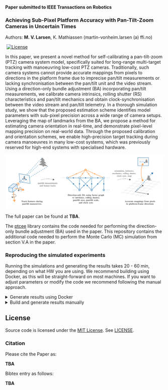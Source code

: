 #### Paper submitted to IEEE Transactions on Robotics
### Achieving Sub-Pixel Platform Accuracy with Pan-Tilt-Zoom Cameras in Uncertain Times
Authors: **M. V. Larsen**, K. Mathiassen (martin-vonheim.larsen (a) ffi.no)

&nbsp;[![License](https://img.shields.io/pypi/l/b2.svg?label=License)](https://pypi.python.org/pypi/b2)

In this paper, we present a novel method for self-calibrating a pan-tilt-zoom
(PTZ) camera system model, specifically suited for long-range multi-target
tracking with manoeuvring low-cost PTZ cameras. Traditionally, such camera
systems cannot provide accurate mappings from pixels to directions in the
platform frame due to imprecise pan/tilt measurements or lacking
synchronisation between the pan/tilt unit and the video stream.  Using a
direction-only bundle adjustment (BA) incorporating pan/tilt measurements, we
calibrate camera intrinsics, rolling shutter (RS) characteristics and
pan/tilt mechanics and obtain clock-synchronisation between the video stream
and pan/tilt telemetry. In a thorough simulation study, we show that the
proposed estimation scheme identifies model parameters with sub-pixel
precision across a wide range of camera setups. Leveraging the map of
landmarks from the BA, we propose a method for estimating camera orientation
in real-time, and demonstrate pixel-level mapping precision on real-world
data. Through the proposed calibration and orientation schemes, we enable
high-precision target tracking during camera manoeuvres in many low-cost
systems, which was previously reserved for high-end systems with specialised
hardware.

![Overview of the method](figures/ptcee.svg)

The full paper can be found at **TBA**.

The [ptcee](../../../ptcee)
library contains the code needed for performing the direction-only bundle
adjustment (BA) used in the paper.  This repository contains the additional
code needed to perform the Monte Carlo (MC) simulation from section V.A in the
paper.

### Reproducing the simulated experiments
Running the simulations and generating the results takes 20 - 60 min, depending
on what HW you are using. We recommend building using Docker, as this will be
straight-forward on most machines. If you want to adjust parameters or modify
the code we recommend following the manual approach.

<details>
  <summary>Generate results using Docker</summary>

Make sure to have [Docker](https://www.docker.com/) installed.

```bash
docker build -t ptcee-paper .

docker run --rm -v $(pwd)/results:/root/results ptcee-paper /bin/bash -c "cd /root/results \
         && /root/build/hard_beta_mc $(nproc) 10000 hard-beta-mc.dat \
         && /root/build/soft_beta_mc $(nproc) 10000 soft-beta-mc.dat \
         && python /root/Paper-ptz-subpix-accuracy/python/print-tables.py hard-beta-mc.dat soft-beta-mc.dat > tables.txt \
         && python /root/Paper-ptz-subpix-accuracy/python/generate-plots.py hard-beta-mc.dat soft-beta-mc.dat"
```
The `results` directory should now contain the following files:
- `tables.txt` (with table II and III as raw text)
- `hard-beta-f-hist.pdf` (fig 6.a)
- `hard-beta-k-hist.pdf` (fig 6.b)
- `hard-beta-d-hist.pdf` (fig 6.c)
- `hard-beta-ell-hist.pdf` (fig 6.d)
- `hard-beta-mepe-hist.pdf` (fig 7)
- `soft-beta-rel-f-err.pdf` (fig 8)
</details>
<details>
  <summary>Build and generate results manually</summary>
The following instructions are intended to work on Ubuntu 22.04, but should
work on your operating system of choice. Make sure to use Python 3 and a
fairly recent compiler (GCC >= 8).

<details>
  <summary>Step 1: Install GCC, Python 3 as default, CMake and Git</summary>

```bash
[sudo] apt update
[sudo] apt install build-essential python3-pip python-is-python3 cmake
```
</details> 

<details>
  <summary>Step 2: Setup conan</summary>

If you haven't already, head over to [conan.io](conan.io) and follow updated
install instructions from there.

At the time of writing, the following gets you setup:
```bash
pip install conan
conan profile new $HOME/.conan/profiles/default --detect
conan profile update settings.compiler.libcxx=libstdc++11 default
```
</details> 

<details>
  <summary>Step 3: Download and export ptcee</summary>

```bash
cd /tmp
git clone https://github.com/marvonlar/ptcee.git /tmp
conan export /tmp/ptcee
rm -rf /tmp/ptcee
```
</details> 

<details>
  <summary>Step 4: Build</summary>

```bash
git clone https://github.com/marvonlar/Paper-ptz-subpix-accuracy.git
cd Paper-ptz-subpix-accuracy
conan install . -if=build -bmissing
cd build
cmake .. -DCMAKE_BUILD_TYPE=RELEASE
cmake --build . -- -j$(nproc)
cd ..
```
</details> 

<details>
  <summary>Step 5: Generate results</summary>

```bash
build/hard_beta_mc $(nproc) 10000 hard-beta-mc.dat
build/soft_beta_mc $(nproc) 10000 soft-beta-mc.dat

pip install -r python/requirements.txt

python python/print-tables.py hard-beta-mc.dat soft-beta-mc.dat
# prints table 2 and 3 and NMEPEs
python python/generate-plots.py hard-beta-mc.dat soft-beta-mc.dat
# generates fig 6.a as hard-beta-f-hist.pdf
#           fig 6.b as hard-beta-k-hist.pdf
#           fig 6.c as hard-beta-d-hist.pdf
#           fig 6.d as hard-beta-ell-hist.pdf
#           fig 7   as hard-beta-mepe-hist.pdf
#           fig 8   as soft-beta-rel-f-err.pdf
```
</details> 
</details> 

## License

Source code is licensed under the [MIT
License](https://opensource.org/licenses/MIT). See [LICENSE](LICENSE).

### Citation

Please cite the Paper as:

**TBA**

Bibtex entry as follows:

**TBA**
